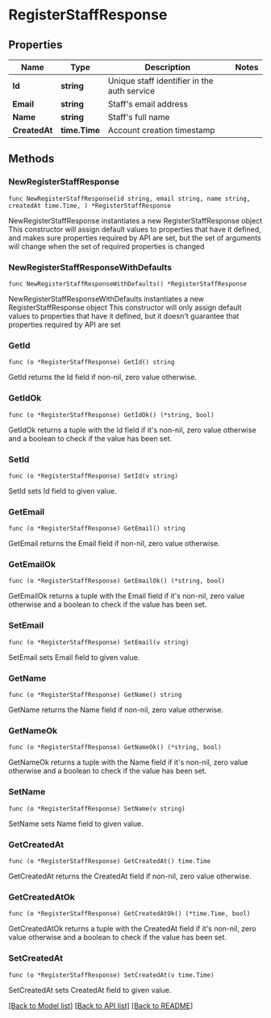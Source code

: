 # RegisterStaffResponse

## Properties

Name | Type | Description | Notes
------------ | ------------- | ------------- | -------------
**Id** | **string** | Unique staff identifier in the auth service | 
**Email** | **string** | Staff&#39;s email address | 
**Name** | **string** | Staff&#39;s full name | 
**CreatedAt** | **time.Time** | Account creation timestamp | 

## Methods

### NewRegisterStaffResponse

`func NewRegisterStaffResponse(id string, email string, name string, createdAt time.Time, ) *RegisterStaffResponse`

NewRegisterStaffResponse instantiates a new RegisterStaffResponse object
This constructor will assign default values to properties that have it defined,
and makes sure properties required by API are set, but the set of arguments
will change when the set of required properties is changed

### NewRegisterStaffResponseWithDefaults

`func NewRegisterStaffResponseWithDefaults() *RegisterStaffResponse`

NewRegisterStaffResponseWithDefaults instantiates a new RegisterStaffResponse object
This constructor will only assign default values to properties that have it defined,
but it doesn't guarantee that properties required by API are set

### GetId

`func (o *RegisterStaffResponse) GetId() string`

GetId returns the Id field if non-nil, zero value otherwise.

### GetIdOk

`func (o *RegisterStaffResponse) GetIdOk() (*string, bool)`

GetIdOk returns a tuple with the Id field if it's non-nil, zero value otherwise
and a boolean to check if the value has been set.

### SetId

`func (o *RegisterStaffResponse) SetId(v string)`

SetId sets Id field to given value.


### GetEmail

`func (o *RegisterStaffResponse) GetEmail() string`

GetEmail returns the Email field if non-nil, zero value otherwise.

### GetEmailOk

`func (o *RegisterStaffResponse) GetEmailOk() (*string, bool)`

GetEmailOk returns a tuple with the Email field if it's non-nil, zero value otherwise
and a boolean to check if the value has been set.

### SetEmail

`func (o *RegisterStaffResponse) SetEmail(v string)`

SetEmail sets Email field to given value.


### GetName

`func (o *RegisterStaffResponse) GetName() string`

GetName returns the Name field if non-nil, zero value otherwise.

### GetNameOk

`func (o *RegisterStaffResponse) GetNameOk() (*string, bool)`

GetNameOk returns a tuple with the Name field if it's non-nil, zero value otherwise
and a boolean to check if the value has been set.

### SetName

`func (o *RegisterStaffResponse) SetName(v string)`

SetName sets Name field to given value.


### GetCreatedAt

`func (o *RegisterStaffResponse) GetCreatedAt() time.Time`

GetCreatedAt returns the CreatedAt field if non-nil, zero value otherwise.

### GetCreatedAtOk

`func (o *RegisterStaffResponse) GetCreatedAtOk() (*time.Time, bool)`

GetCreatedAtOk returns a tuple with the CreatedAt field if it's non-nil, zero value otherwise
and a boolean to check if the value has been set.

### SetCreatedAt

`func (o *RegisterStaffResponse) SetCreatedAt(v time.Time)`

SetCreatedAt sets CreatedAt field to given value.



[[Back to Model list]](../README.md#documentation-for-models) [[Back to API list]](../README.md#documentation-for-api-endpoints) [[Back to README]](../README.md)


